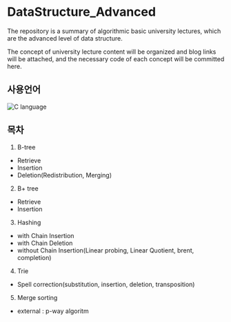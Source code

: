 # DataStructure_Advanced

The repository is a summary of algorithmic basic university lectures, which are the advanced level of data structure.

The concept of university lecture content will be organized and blog links will be attached, and the necessary code of each concept will be committed here.

## 사용언어
![C language](https://user-images.githubusercontent.com/84756586/189276705-f7fb415f-675b-491d-b105-3712c2555dda.png)

## 목차

1. B-tree
- Retrieve
- Insertion
- Deletion(Redistribution, Merging)

2. B+ tree
- Retrieve
- Insertion

3. Hashing
- with Chain Insertion
- with Chain Deletion
- without Chain Insertion(Linear probing, Linear Quotient, brent, completion) 

4. Trie
- Spell correction(substitution, insertion, deletion, transposition)

5. Merge sorting
- external : p-way algoritm
